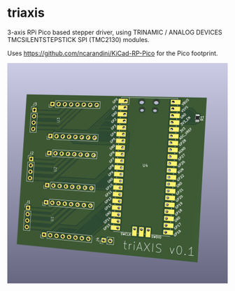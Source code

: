 # triaxis

3-axis RPi Pico based stepper driver, using TRINAMIC / ANALOG DEVICES TMCSILENTSTEPSTICK SPI (TMC2130) modules.

Uses https://github.com/ncarandini/KiCad-RP-Pico for the Pico footprint.

![3d Render](images/pcb.png)
